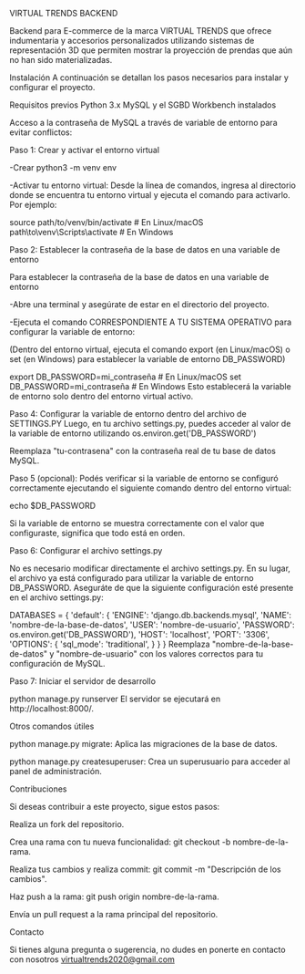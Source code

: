 VIRTUAL TRENDS BACKEND

Backend para E-commerce de la marca VIRTUAL TRENDS que ofrece indumentaria y accesorios personalizados utilizando sistemas de representación 3D que permiten mostrar la proyección de prendas que aún no han sido materializadas.

Instalación
A continuación se detallan los pasos necesarios para instalar y configurar el proyecto.

Requisitos previos
Python 3.x
MySQL y el SGBD Workbench instalados

Acceso a la contraseña de MySQL a través de variable de entorno para evitar conflictos:

Paso 1: Crear y activar el entorno virtual

-Crear
python3 -m venv env

-Activar tu entorno virtual: 
Desde la línea de comandos, ingresa al directorio donde se encuentra tu entorno virtual y ejecuta el comando para activarlo. Por ejemplo:


source path/to/venv/bin/activate  # En Linux/macOS
path\to\venv\Scripts\activate     # En Windows

Paso 2: Establecer la contraseña de la base de datos en una variable de entorno

Para establecer la contraseña de la base de datos en una variable de entorno

-Abre una terminal y asegúrate de estar en el directorio del proyecto.

-Ejecuta el comando CORRESPONDIENTE A TU SISTEMA OPERATIVO para configurar la variable de entorno:

(Dentro del entorno virtual, ejecuta el comando export (en Linux/macOS) o set (en Windows) para establecer la variable de entorno DB_PASSWORD)


export DB_PASSWORD=mi_contraseña  # En Linux/macOS
set DB_PASSWORD=mi_contraseña     # En Windows
Esto establecerá la variable de entorno solo dentro del entorno virtual activo.

Paso 4: Configurar la variable de entorno dentro del archivo de SETTINGS.PY
Luego, en tu archivo settings.py, puedes acceder al valor de la variable de entorno utilizando os.environ.get('DB_PASSWORD')


Reemplaza "tu-contrasena" con la contraseña real de tu base de datos MySQL.


Paso 5 (opcional): Podés verificar si la variable de entorno se configuró correctamente ejecutando el siguiente comando dentro del entorno virtual:

echo $DB_PASSWORD

Si la variable de entorno se muestra correctamente con el valor que configuraste, significa que todo está en orden.

Paso 6: Configurar el archivo settings.py

No es necesario modificar directamente el archivo settings.py. En su lugar, el archivo ya está configurado para utilizar la variable de entorno DB_PASSWORD. Aseguráte de que la siguiente configuración esté presente en el archivo settings.py:


DATABASES = {
    'default': {
        'ENGINE': 'django.db.backends.mysql',
        'NAME': 'nombre-de-la-base-de-datos',
        'USER': 'nombre-de-usuario',
        'PASSWORD': os.environ.get('DB_PASSWORD'),
        'HOST': 'localhost',
        'PORT': '3306',
        'OPTIONS': {
            'sql_mode': 'traditional',
        }
    }
}
Reemplaza "nombre-de-la-base-de-datos" y "nombre-de-usuario" con los valores correctos para tu configuración de MySQL.


Paso 7: Iniciar el servidor de desarrollo

python manage.py runserver
El servidor se ejecutará en http://localhost:8000/.

Otros comandos útiles

python manage.py migrate: Aplica las migraciones de la base de datos.

python manage.py createsuperuser: Crea un superusuario para acceder al panel de administración.

Contribuciones

Si deseas contribuir a este proyecto, sigue estos pasos:

Realiza un fork del repositorio.

Crea una rama con tu nueva funcionalidad: git checkout -b nombre-de-la-rama.

Realiza tus cambios y realiza commit: git commit -m "Descripción de los cambios".

Haz push a la rama: git push origin nombre-de-la-rama.

Envía un pull request a la rama principal del repositorio.

Contacto

Si tienes alguna pregunta o sugerencia, no dudes en ponerte en contacto con nosotros virtualtrends2020@gmail.com